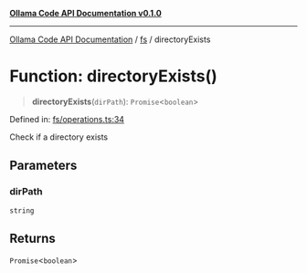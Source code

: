 [**Ollama Code API Documentation v0.1.0**](../../README.md)

***

[Ollama Code API Documentation](../../modules.md) / [fs](../README.md) / directoryExists

# Function: directoryExists()

> **directoryExists**(`dirPath`): `Promise`\<`boolean`\>

Defined in: [fs/operations.ts:34](https://github.com/erichchampion/ollama-code/blob/78170438060c778413879e5a38e477096b574d9c/ollama-code/src/fs/operations.ts#L34)

Check if a directory exists

## Parameters

### dirPath

`string`

## Returns

`Promise`\<`boolean`\>
